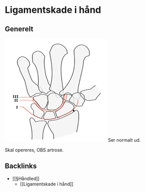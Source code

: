 # Ligamentskade i hånd
## Generelt
![](BearImages/952A844B-92B0-44E7-8C61-8B50B115AC73-15618-0000216A2DE1A2D0/ED8FFFF3-3647-4D10-ABD6-93CCDE83F52F.png)
Ser normalt ud.

Skal opereres, OBS artrose.  

## Backlinks
* [[§Håndled]]
	* [[Ligamentskade i hånd]]

<!-- #anki/tag/med/Orto #anki/deck/Medicine -->

<!-- {BearID:20504242-E324-4F7B-974B-80E870AA8090-15618-0000216900B42B7E} -->
